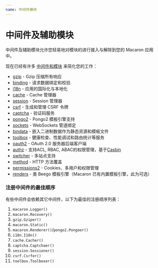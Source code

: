 ```yaml
---
name: 中间件模块
---
```


# 中间件及辅助模块

中间件及辅助模块允许您轻易地对模块的进行接入与解除到您的 Macaron 应用中。

现在已经有许多 [中间件和模块](https://github.com/go-macaron) 来简化您的工作：

- [gzip](/docs/middlewares/gzip) - Gzip 压缩所有响应
- [binding](/docs/middlewares/binding) - 请求数据绑定和校验
- [i18n](/docs/middlewares/i18n) - 应用的国际化与本地化
- [cache](/docs/middlewares/cache) - Cache 管理器
- [session](/docs/middlewares/session) - Session 管理器
- [csrf](/docs/middlewares/csrf) - 生成和管理 CSRF 令牌
- [captcha](/docs/middlewares/captcha) - 验证码服务
- [pongo2](https://github.com/go-macaron/pongo2) - Pongo2 模板引擎支持
- [sockets](https://github.com/go-macaron/sockets) - WebSockets 管道绑定
- [bindata](/docs/middlewares/bindata) - 嵌入二进制数据作为静态资源和模板文件
- [toolbox](https://github.com/go-macaron/toolbox) - 健康检查、性能调试和路由统计等服务
- [oauth2](https://github.com/go-macaron/oauth2) - OAuth 2.0 服务器后端客户端
- [authz](https://github.com/go-macaron/authz) - 支持ACL, RBAC, ABAC的权限管理，基于[Casbin](https://github.com/casbin/casbin)
- [switcher](/docs/middlewares/switcher) - 多站点支持
- [method](https://github.com/go-macaron/method) - HTTP 方法覆盖
- [permissions2](https://github.com/xyproto/permissions2) - Cookies、多用户和权限管理
- [renders](https://github.com/go-macaron/renders) - 类 Beego 模板引擎（Macaron 已有内置模板引擎，此为可选）

### 注册中间件的最佳顺序

有些中间件会依赖其它中间件，以下为最佳的注册顺序列表：

1. `macaron.Logger()`
2. `macaron.Recovery()`
3. `gzip.Gziper()`
4. `macaron.Static()`
5. `macaron.Renderer()`/`pongo2.Pongoer()`
6. `i18n.I18n()`
7. `cache.Cacher()`
8. `captcha.Captchaer()`
9. `session.Sessioner()`
10. `csrf.Csrfer()`
11. `toolbox.Toolboxer()`

